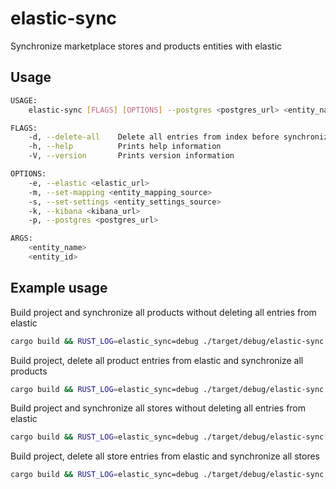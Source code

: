 # elastic-sync
Synchronize marketplace stores and products entities with elastic

## Usage
```bash
USAGE:
    elastic-sync [FLAGS] [OPTIONS] --postgres <postgres_url> <entity_name> [entity_id]

FLAGS:
    -d, --delete-all    Delete all entries from index before synchronization
    -h, --help          Prints help information
    -V, --version       Prints version information

OPTIONS:
    -e, --elastic <elastic_url>                    
    -m, --set-mapping <entity_mapping_source>      
    -s, --set-settings <entity_settings_source>    
    -k, --kibana <kibana_url>                      
    -p, --postgres <postgres_url>                  

ARGS:
    <entity_name>    
    <entity_id>  
```

## Example usage

Build project and synchronize all products without deleting all entries from elastic
```bash
cargo build && RUST_LOG=elastic_sync=debug ./target/debug/elastic-sync --postgres "postgresql://stores:stores@100.71.27.96/stores" --elastic "http://100.66.28.123:9200" products
```

Build project, delete all product entries from elastic and synchronize all products
```bash
cargo build && RUST_LOG=elastic_sync=debug ./target/debug/elastic-sync --postgres "postgresql://stores:stores@100.71.27.96/stores" --elastic "http://100.66.28.123:9200" --delete-all products
```

Build project and synchronize all stores without deleting all entries from elastic
```bash
cargo build && RUST_LOG=elastic_sync=debug ./target/debug/elastic-sync --postgres "postgresql://stores:stores@100.71.27.96/stores" --elastic "http://100.66.28.123:9200" stores
```

Build project, delete all store entries from elastic and synchronize all stores
```bash
cargo build && RUST_LOG=elastic_sync=debug ./target/debug/elastic-sync --postgres "postgresql://stores:stores@100.71.27.96/stores" --elastic "http://100.66.28.123:9200" --delete-all stores
```

